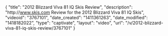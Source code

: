 {
    "title": "2012 Blizzard Viva 81 IQ Skis Review",
    "description": "http:\/\/www.skis.com Review for the 2012 Blizzard Viva 81 IQ Skis",
    "videoid": "3767101",
    "date_created": "1411361263",
    "date_modified": "1418182022",
    "type": "captivate",
    "layout": "video",
    "url": "\/v\/2012-blizzard-viva-81-iq-skis-review\/3767101"
}